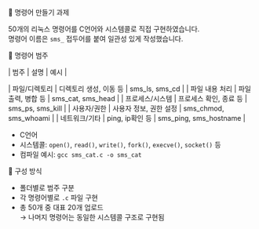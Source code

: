 📂 명령어 만들기 과제

50개의 리눅스 명령어를 C언어와 시스템콜로 직접 구현하였습니다.  
명령어 이름은 `sms_` 접두어를 붙여 일관성 있게 작성했습니다.  

📌 명령어 범주

| 범주 | 설명 | 예시 |

| 파일/디렉토리 | 디렉토리 생성, 이동 등 | sms_ls, sms_cd |
| 파일 내용 처리 | 파일 출력, 병합 등 | sms_cat, sms_head |
| 프로세스/시스템 | 프로세스 확인, 종료 등 | sms_ps, sms_kill |
| 사용자/권한 | 사용자 정보, 권한 설정 | sms_chmod, sms_whoami |
| 네트워크/기타 | ping, ip확인 등 | sms_ping, sms_hostname |

- C언어
- 시스템콜: `open()`, `read()`, `write()`, `fork()`, `execve()`, `socket()` 등
- 컴파일 예시: `gcc sms_cat.c -o sms_cat`

📁 구성 방식

- 폴더별로 범주 구분
- 각 명령어별로 `.c` 파일 구현
- 총 50개 중 대표 20개 업로드  
  → 나머지 명령어는 동일한 시스템콜 구조로 구현됨
